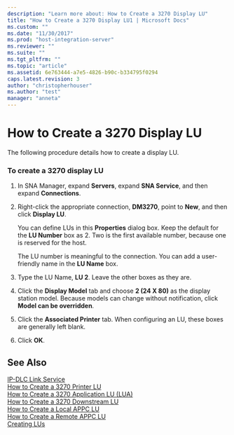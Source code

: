```yaml
---
description: "Learn more about: How to Create a 3270 Display LU"
title: "How to Create a 3270 Display LU1 | Microsoft Docs"
ms.custom: ""
ms.date: "11/30/2017"
ms.prod: "host-integration-server"
ms.reviewer: ""
ms.suite: ""
ms.tgt_pltfrm: ""
ms.topic: "article"
ms.assetid: 6e763444-a7e5-4826-b90c-b334795f0294
caps.latest.revision: 3
author: "christopherhouser"
ms.author: "test"
manager: "anneta"
---
```

# How to Create a 3270 Display LU
The following procedure details how to create a display LU.  
  
### To create a 3270 display LU  
  
1.  In SNA Manager, expand **Servers**, expand **SNA Service**, and then expand **Connections**.  
  
2.  Right-click the appropriate connection, **DM3270**, point to **New**, and then click **Display LU**.  
  
     You can define LUs in this **Properties** dialog box. Keep the default for the **LU Number** box as 2. Two is the first available number, because one is reserved for the host.  
  
     The LU number is meaningful to the connection. You can add a user-friendly name in the **LU Name** box.  
  
3.  Type the LU Name, **LU 2**. Leave the other boxes as they are.  
  
4.  Click the **Display Model** tab and choose **2 (24 X 80)** as the display station model. Because models can change without notification, click **Model can be overridden**.  
  
5.  Click the **Associated Printer** tab. When configuring an LU, these boxes are generally left blank.  
  
6.  Click **OK**.  
  
## See Also  
 [IP-DLC Link Service](./ip-dlc-link-service2.md)   
 [How to Create a 3270 Printer LU](../core/how-to-create-a-3270-printer-lu1.md)   
 [How to Create a 3270 Application LU (LUA)](../core/how-to-create-a-3270-application-lu-lua-2.md)   
 [How to Create a 3270 Downstream LU](../core/how-to-create-a-3270-downstream-lu2.md)   
 [How to Create a Local APPC LU](../core/how-to-create-a-local-appc-lu1.md)   
 [How to Create a Remote APPC LU](../core/how-to-create-a-remote-appc-lu2.md)   
 [Creating LUs](../core/creating-lus2.md)
